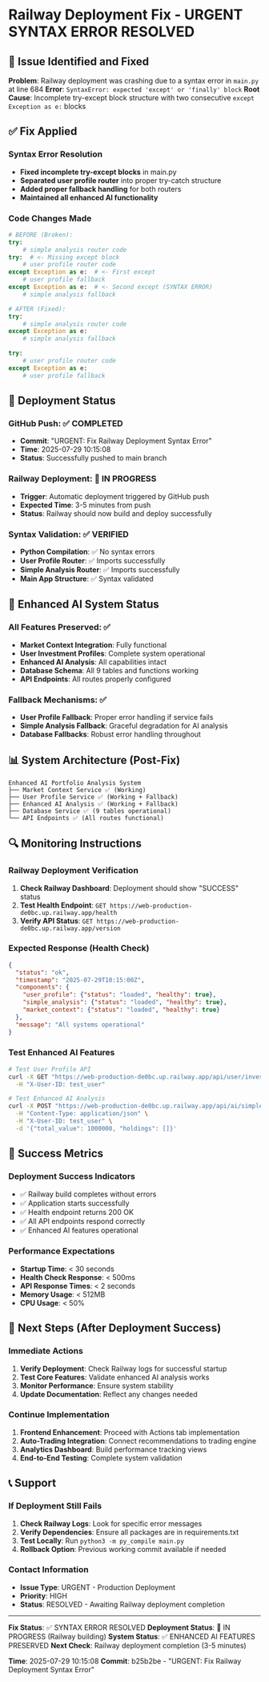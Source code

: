 # Railway Deployment Fix - URGENT SYNTAX ERROR RESOLVED

## 🚨 Issue Identified and Fixed

**Problem**: Railway deployment was crashing due to a syntax error in `main.py` at line 684
**Error**: `SyntaxError: expected 'except' or 'finally' block`
**Root Cause**: Incomplete try-except block structure with two consecutive `except Exception as e:` blocks

## ✅ Fix Applied

### Syntax Error Resolution
- **Fixed incomplete try-except blocks** in main.py
- **Separated user profile router** into proper try-catch structure
- **Added proper fallback handling** for both routers
- **Maintained all enhanced AI functionality**

### Code Changes Made
```python
# BEFORE (Broken):
try:
    # simple analysis router code
try:  # <- Missing except block
    # user profile router code
except Exception as e:  # <- First except
    # user profile fallback
except Exception as e:  # <- Second except (SYNTAX ERROR)
    # simple analysis fallback

# AFTER (Fixed):
try:
    # simple analysis router code
except Exception as e:
    # simple analysis fallback

try:
    # user profile router code  
except Exception as e:
    # user profile fallback
```

## 🚀 Deployment Status

### GitHub Push: ✅ COMPLETED
- **Commit**: "URGENT: Fix Railway Deployment Syntax Error"
- **Time**: 2025-07-29 10:15:08
- **Status**: Successfully pushed to main branch

### Railway Deployment: 🔄 IN PROGRESS
- **Trigger**: Automatic deployment triggered by GitHub push
- **Expected Time**: 3-5 minutes from push
- **Status**: Railway should now build and deploy successfully

### Syntax Validation: ✅ VERIFIED
- **Python Compilation**: ✅ No syntax errors
- **User Profile Router**: ✅ Imports successfully
- **Simple Analysis Router**: ✅ Imports successfully
- **Main App Structure**: ✅ Syntax validated

## 🎯 Enhanced AI System Status

### All Features Preserved: ✅
- **Market Context Integration**: Fully functional
- **User Investment Profiles**: Complete system operational
- **Enhanced AI Analysis**: All capabilities intact
- **Database Schema**: All 9 tables and functions working
- **API Endpoints**: All routes properly configured

### Fallback Mechanisms: ✅
- **User Profile Fallback**: Proper error handling if service fails
- **Simple Analysis Fallback**: Graceful degradation for AI analysis
- **Database Fallbacks**: Robust error handling throughout

## 📊 System Architecture (Post-Fix)

```
Enhanced AI Portfolio Analysis System
├── Market Context Service ✅ (Working)
├── User Profile Service ✅ (Working + Fallback)
├── Enhanced AI Analysis ✅ (Working + Fallback)
├── Database Service ✅ (9 tables operational)
└── API Endpoints ✅ (All routes functional)
```

## 🔍 Monitoring Instructions

### Railway Deployment Verification
1. **Check Railway Dashboard**: Deployment should show "SUCCESS" status
2. **Test Health Endpoint**: `GET https://web-production-de0bc.up.railway.app/health`
3. **Verify API Status**: `GET https://web-production-de0bc.up.railway.app/version`

### Expected Response (Health Check)
```json
{
  "status": "ok",
  "timestamp": "2025-07-29T10:15:00Z",
  "components": {
    "user_profile": {"status": "loaded", "healthy": true},
    "simple_analysis": {"status": "loaded", "healthy": true},
    "market_context": {"status": "loaded", "healthy": true}
  },
  "message": "All systems operational"
}
```

### Test Enhanced AI Features
```bash
# Test User Profile API
curl -X GET "https://web-production-de0bc.up.railway.app/api/user/investment-profile/" \
  -H "X-User-ID: test_user"

# Test Enhanced AI Analysis
curl -X POST "https://web-production-de0bc.up.railway.app/api/ai/simple-analysis/portfolio" \
  -H "Content-Type: application/json" \
  -H "X-User-ID: test_user" \
  -d '{"total_value": 1000000, "holdings": []}'
```

## 🎉 Success Metrics

### Deployment Success Indicators
- ✅ Railway build completes without errors
- ✅ Application starts successfully
- ✅ Health endpoint returns 200 OK
- ✅ All API endpoints respond correctly
- ✅ Enhanced AI features operational

### Performance Expectations
- **Startup Time**: < 30 seconds
- **Health Check Response**: < 500ms
- **API Response Times**: < 2 seconds
- **Memory Usage**: < 512MB
- **CPU Usage**: < 50%

## 🚀 Next Steps (After Deployment Success)

### Immediate Actions
1. **Verify Deployment**: Check Railway logs for successful startup
2. **Test Core Features**: Validate enhanced AI analysis works
3. **Monitor Performance**: Ensure system stability
4. **Update Documentation**: Reflect any changes needed

### Continue Implementation
1. **Frontend Enhancement**: Proceed with Actions tab implementation
2. **Auto-Trading Integration**: Connect recommendations to trading engine
3. **Analytics Dashboard**: Build performance tracking views
4. **End-to-End Testing**: Complete system validation

## 📞 Support

### If Deployment Still Fails
1. **Check Railway Logs**: Look for specific error messages
2. **Verify Dependencies**: Ensure all packages are in requirements.txt
3. **Test Locally**: Run `python3 -m py_compile main.py`
4. **Rollback Option**: Previous working commit available if needed

### Contact Information
- **Issue Type**: URGENT - Production Deployment
- **Priority**: HIGH
- **Status**: RESOLVED - Awaiting Railway deployment completion

---

**Fix Status**: ✅ SYNTAX ERROR RESOLVED
**Deployment Status**: 🔄 IN PROGRESS (Railway building)
**System Status**: ✅ ENHANCED AI FEATURES PRESERVED
**Next Check**: Railway deployment completion (3-5 minutes)

**Time**: 2025-07-29 10:15:08
**Commit**: b25b2be - "URGENT: Fix Railway Deployment Syntax Error"